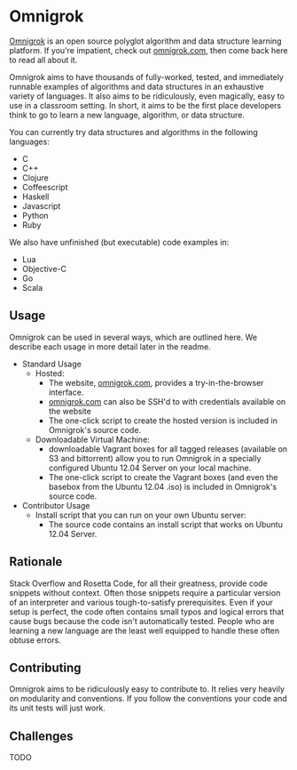 Omnigrok
====
[Omnigrok](http://github.com/gmccreight/omnigrok) is an open source polyglot algorithm and data structure learning platform.  If you're impatient, check out [omnigrok.com](http://omnigrok.com), then come back here to read all about it.

Omnigrok aims to have thousands of fully-worked, tested, and immediately runnable examples of algorithms and data structures in an exhaustive variety of languages.  It also aims to be ridiculously, even magically, easy to use in a classroom setting.  In short, it aims to be the first place developers think to go to learn a new language, algorithm, or data structure.

You can currently try data structures and algorithms in the following languages:

* C
* C++
* Clojure
* Coffeescript
* Haskell
* Javascript
* Python
* Ruby

We also have unfinished (but executable) code examples in:

* Lua
* Objective-C
* Go
* Scala

Usage
---

Omnigrok can be used in several ways, which are outlined here.  We describe each usage in more detail later in the readme.

* Standard Usage
    * Hosted:
        * The website, [omnigrok.com](http://omnigrok.com), provides a try-in-the-browser interface.
        * [omnigrok.com](http://omnigrok.com) can also be SSH'd to with credentials available on the website
        * The one-click script to create the hosted version is included in Omnigrok's source code.
    * Downloadable Virtual Machine:
        * downloadable Vagrant boxes for all tagged releases (available on S3 and bittorrent) allow you to run Omnigrok in a specially configured Ubuntu 12.04 Server on your local machine.
        * The one-click script to create the Vagrant boxes (and even the basebox from the Ubuntu 12.04 .iso) is included in Omnigrok's source code.
* Contributor Usage
    * Install script that you can run on your own Ubuntu server:
        * The source code contains an install script that works on Ubuntu 12.04 Server.

Rationale
---

Stack Overflow and Rosetta Code, for all their greatness, provide code snippets without context.  Often those snippets require a particular version of an interpreter and various tough-to-satisfy prerequisites.  Even if your setup is perfect, the code often contains small typos and logical errors that cause bugs because the code isn't automatically tested.  People who are learning a new language are the least well equipped to handle these often obtuse errors.


Contributing
---

Omnigrok aims to be ridiculously easy to contribute to.  It relies very heavily on modularity and conventions.  If you follow the conventions your code and its unit tests will just work.

Challenges
---
TODO
